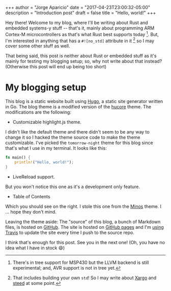 +++
author = "Jorge Aparicio"
date = "2017-04-23T23:00:32-05:00"
description = "Introduction post"
draft = false
title = "Hello, world!"
+++

Hey there! Welcome to my blog, where I'll be writing about Rust and embedded
systems-y stuff -- that's it, mainly about programming ARM Cortex-M
microcontrollers as that's what Rust best supports today [^targets]. But, I'm
interested in anything that has a `#![no_std]` attribute in it [^no_std] so I
may cover some other stuff as well.

[^targets]: There's in tree support for MSP430 but the LLVM backend is still
    experimental; and, AVR support is not in tree yet.

[^no_std]: That includes building your own `std`! So I may write about [Xargo]
    and [steed] at some point.

[Xargo]: https://github.com/japaric/xargo
[steed]: https://github.com/japaric/steed

That being said, this post is neither about Rust or embedded stuff as it's
mainly for testing my blogging setup; so, why not write about that instead?
(Otherwise this post will end up being too short)

# My blogging setup

This blog is a static website built using [Hugo], a static site generator
written in Go. The blog theme is a modified version of the [hucore] theme. The
modifications are the following:

[Hugo]: https://gohugo.io
[hucore]: https://themes.gohugo.io/hucore/

- Customizable highlight.js theme.

I didn't like the default theme and there didn't seem to be any way to change it
so I hacked the theme source code to make the theme customizable. I've picked
the `tomorrow-night` theme for this blog since that's what I use in my terminal.
It looks like this:

``` rust
fn main() {
    println!("Hello, world!");
}
```

- LiveReload support.

But you won't notice this one as it's a development only feature.

- Table of Contents

Which you should see on the right. I stole this one from the [Minos] theme. I
... hope they don't mind.

[Minos]: https://themes.gohugo.io/hugo-theme-minos

<!-- As a good citizen of the open source world, I sent PRs to [mgjohansen/hucore] -->
<!-- for every one of these modifications. -->

[mgjohansen/hucore]: https://github.com/mgjohansen/hucore

Leaving the theme aside: The "source" of this blog, a bunch of Markdown files,
is hosted on [GitHub]. The site is hosted on [GitHub pages] and I'm [using
Travis] to update the site every time I push to the source repo.

<!-- Oh, and HTTPS is provided by [Cloudfare] since GitHub pages' HTTPS stops -->
<!-- working when you use a custom domain. -->

[GitHub]: https://github.com/japaric/embedded-in-rust
[GitHub pages]: https://pages.github.com/
[using Travis]: https://github.com/japaric/embedded-in-rust/blob/master/.travis.yml
[Cloudfare]: https://www.cloudflare.com/

I think that's enough for this post. See you in the next one! (Oh, you have no
idea what I have in stock :smile:)
